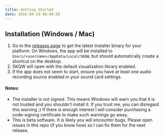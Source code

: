 ```yaml
---
title: Getting Started
date: 2016-08-20 06:48:50
---
```


## Installation (Windows / Mac)

1. Go to the [releases page](https://github.com/michaelbromley/skqw/releases) to get the latest installer binary for your platform. On Windows, the app will be installed to `Users/<username>/AppData/Local/SKQW`, but should automatically create a shortcut on the desktop.
2. SKQW will open with the default visualization library enabled.
3. If the app does not seem to start, ensure you have at least one audio recording source enabled in your sound card settings.

#### Notes:
* The installer is not signed. This means Windows will warn you that it is not trusted and you shouldn't install it. If you trust me, you can disregard this warning ;) If there is enough interest I will consider purchasing a code-signing certificate to make such warnings go away.
* This is beta software. It is likely you will encounter bugs. Please open issues in this repo (if you know how) so I can fix them for the next release.
